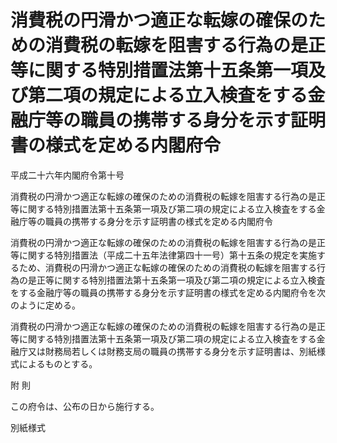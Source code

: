 # 消費税の円滑かつ適正な転嫁の確保のための消費税の転嫁を阻害する行為の是正等に関する特別措置法第十五条第一項及び第二項の規定による立入検査をする金融庁等の職員の携帯する身分を示す証明書の様式を定める内閣府令

平成二十六年内閣府令第十号

消費税の円滑かつ適正な転嫁の確保のための消費税の転嫁を阻害する行為の是正等に関する特別措置法第十五条第一項及び第二項の規定による立入検査をする金融庁等の職員の携帯する身分を示す証明書の様式を定める内閣府令

消費税の円滑かつ適正な転嫁の確保のための消費税の転嫁を阻害する行為の是正等に関する特別措置法（平成二十五年法律第四十一号）第十五条の規定を実施するため、消費税の円滑かつ適正な転嫁の確保のための消費税の転嫁を阻害する行為の是正等に関する特別措置法第十五条第一項及び第二項の規定による立入検査をする金融庁等の職員の携帯する身分を示す証明書の様式を定める内閣府令を次のように定める。

消費税の円滑かつ適正な転嫁の確保のための消費税の転嫁を阻害する行為の是正等に関する特別措置法第十五条第一項及び第二項の規定による立入検査をする金融庁又は財務局若しくは財務支局の職員の携帯する身分を示す証明書は、別紙様式によるものとする。

附 則

この府令は、公布の日から施行する。

別紙様式

[](/./pict/H26F10001000010-001.pdf)
